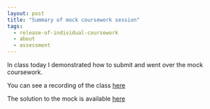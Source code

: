 ```yaml
---
layout: post
title: "Summary of mock coursework session"
tags:
  - release-of-individual-coursework
  - about
  - assessment
---
```


In class today I demonstrated how to submit and went over the mock coursework.

You can see a recording of the class [here](https://cardiff.cloud.panopto.eu/Panopto/Pages/Viewer.aspx?id=74baa85c-6191-4afc-9528-b0cd00c652e1)

The solution to the mock is available [here]({{site.baseurl}}/assets/assessment/mock/solution.ipynb)
